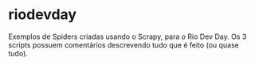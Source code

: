 # riodevday

Exemplos de Spiders criadas usando o Scrapy, para o Rio Dev Day.
Os 3 scripts possuem comentários descrevendo tudo que é feito (ou quase tudo).
